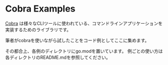 # Cobra Examples

[Cobra][cobra-repo] は様々なCLIツールに使われている、コマンドラインアプリケーションを実装するためのライブラリです。

[cobra-repo]: https://github.com/spf13/cobra/

筆者がcobraを使いながら試したことをコード例としてここに集めます。

その都合上、各例のディレクトリにgo.modを置いています。
例ごとの使い方は各ディレクトリのREADME.mdを参照してください。
